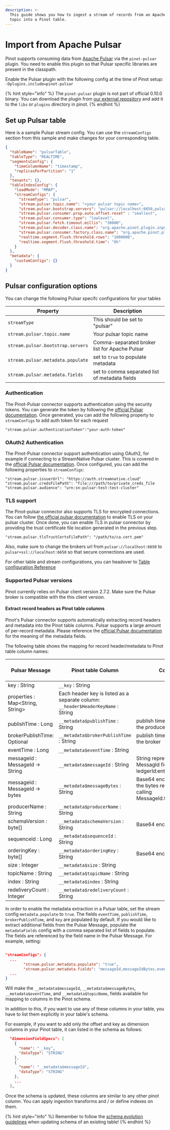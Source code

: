 ```yaml
---
description: >-
  This guide shows you how to ingest a stream of records from an Apache Pulsar
  topic into a Pinot table.
---
```


# Import from Apache Pulsar

Pinot supports consuming data from [Apache Pulsar](https://pulsar.apache.org) via the `pinot-pulsar` plugin. You need to enable this plugin so that Pulsar specific libraries are present in the classpath.

Enable the Pulsar plugin with the following config at the time of Pinot setup:
`-Dplugins.include=pinot-pulsar`

{% hint style="info" %}
The `pinot-pulsar` plugin is not part of official 0.10.0 binary. You can download the plugin from [our external repository](https://repo.startreedata.io/artifactory/external-snapshots/org/apache/pinot/pinot-pulsar/0.11.0-SNAPSHOT/) and add it to the `libs` or `plugins` directory in pinot.
{% endhint %}

## Set up Pulsar table

Here is a sample Pulsar stream config. You can use the `streamConfigs` section from this sample and make changes for your corresponding table.

```json
{
  "tableName": "pulsarTable",
  "tableType": "REALTIME",
  "segmentsConfig": {
    "timeColumnName": "timestamp",
    "replicasPerPartition": "1"
  },
  "tenants": {},
  "tableIndexConfig": {
    "loadMode": "MMAP",
    "streamConfigs": {
      "streamType": "pulsar",
      "stream.pulsar.topic.name": "<your pulsar topic name>",
      "stream.pulsar.bootstrap.servers": "pulsar://localhost:6650,pulsar://localhost:6651",
      "stream.pulsar.consumer.prop.auto.offset.reset" : "smallest",
      "stream.pulsar.consumer.type": "lowlevel",
      "stream.pulsar.fetch.timeout.millis": "30000",
      "stream.pulsar.decoder.class.name": "org.apache.pinot.plugin.inputformat.json.JSONMessageDecoder",
      "stream.pulsar.consumer.factory.class.name": "org.apache.pinot.plugin.stream.pulsar.PulsarConsumerFactory",
      "realtime.segment.flush.threshold.rows": "1000000",
      "realtime.segment.flush.threshold.time": "6h"
    }
  },
  "metadata": {
    "customConfigs": {}
  }
}
```

## Pulsar configuration options

You can change the following Pulsar specifc configurations for your tables

| Property                          | Description                                   |
| --------------------------------- | --------------------------------------------- |
| `streamType`                      | This should be set to "pulsar"                |
| `stream.pulsar.topic.name`        | Your pulsar topic name                        |
| `stream.pulsar.bootstrap.servers` | Comma-separated broker list for Apache Pulsar |
| `stream.pulsar.metadata.populate` | set to `true` to populate metadata            |
| `stream.pulsar.metadata.fields`    | set to comma separated list of metadata fields|

### Authentication

The Pinot-Pulsar connector supports authentication using the security tokens. You can generate the token by following the [official Pulsar documentation](https://pulsar.apache.org/docs/en/security-token-client/). Once generated, you can add the following property to `streamConfigs` to add auth token for each request

```
"stream.pulsar.authenticationToken":"your-auth-token"
```

### OAuth2 Authentication

The Pinot-Pulsar connector support authentication using OAuth2, for example if connecting to a StreamNative Pulsar cluster. This is covered in the [official Pulsar documentation](https://pulsar.apache.org/docs/en/security-oauth2/#configure-oauth2-authentication-in-pulsar-clients). Once configured, you can add the following properties to `streamConfigs`:

```
"stream.pulsar.issuerUrl": "https://auth.streamnative.cloud"
"stream.pulsar.credsFilePath": "file:///path/to/private_creds_file
"stream.pulsar.audience": "urn:sn:pulsar:test:test-cluster"
```

### TLS support

The Pinot-pulsar connector also supports TLS for encrypted connections. You can follow [the official pulsar documentation](https://pulsar.apache.org/docs/en/security-tls-transport/) to enable TLS on your pulsar cluster. Once done, you can enable TLS in pulsar connector by providing the trust certificate file location generated in the previous step.

```
"stream.pulsar.tlsTrustCertsFilePath": "/path/to/ca.cert.pem"
```

Also, make sure to change the brokers url from `pulsar://localhost:6650` to `pulsar+ssl://localhost:6650` so that secure connections are used.



For other table and stream configurations, you can headover to [Table configuration Reference](../../../configuration-reference/table.md)

### Supported Pulsar versions

Pinot currently relies on Pulsar client version 2.7.2. Make sure the Pulsar broker is compatible with the this client version.

#### Extract record headers as Pinot table columns

Pinot's Pulsar connector supports automatically extracting record headers and metadata into the Pinot table columns. Pulsar supports a large amount of per-record metadata. Please reference the [official Pulsar documentation](https://pulsar.apache.org/docs/en/concepts-messaging/#message-properties) for the meaning of the metadata fields.

The following table shows the mapping for record header/metadata to Pinot table column names:


| Pulsar Message                    | Pinot table Column                            | Comments                            | Available By Default |
| ----------------------------------| --------------------------------------------- | ----------------------------------- | ---- |
| key : String                      | `__key` : String                              |                                     | Yes  |
| properties : Map<String, String>  | Each header key is listed as a separate column: `__header$HeaderKeyName` : String | | Yes  |
| publishTime : Long                | `__metadata$publishTime` : String             | publish time as determined by the producer |  Yes  |
| brokerPublishTime: Optional<Long> | `__metadata$brokerPublishTime` : String       | publish time as determined by the broker | Yes  |
| eventTime : Long                  | `__metadata$eventTime` : String               |                                     | Yes  |
| messageId : MessageId -> String   | `__metadata$messageId` : String               | String representation of the MessagId field. The format is ledgerId:entryId:partitionIndex |      |
| messageId :  MessageId -> bytes   | `__metadata$messageBytes` : String            | Base64 encoded version of the bytes returned from calling MessageId.toByteArray() |      |
| producerName : String             | `__metadata$producerName` : String            |                                     |      |
| schemaVersion : byte[]            | `__metadata$schemaVersion` : String           | Base64 encoded value                |      |
| sequenceId : Long                 | `__metadata$sequenceId` : String              |                                     |      |
| orderingKey : byte[]              | `__metadata$orderingKey` : String             | Base64 encoded value                |      |
| size : Integer                    | `__metadata$size` : String                    |                                     |      |
| topicName : String                | `__metadata$topicName` : String               |                                     |      |
| index : String                    | `__metadata$index` : String                   |                                     |      |
| redeliveryCount : Integer         | `__metadata$redeliveryCount` : String         |                                     |      |


In order to enable the metadata extraction in a Pulsar table, set the stream config `metadata.populate` to `true`. 
The fields `eventTime`, `publishTime`, `brokerPublishTime`, and `key` are populated by default. If you would like to extract additional fields from the Pulsar Message, populate the `metadataFields` config with a comma separated list of fields to populate. The fields are referenced by the field name in the Pulsar Message.  For example, setting:

```json

"streamConfigs": {
  ...
        "stream.pulsar.metadata.populate": "true",
        "stream.pulsar.metadata.fields": "messageId,messageIdBytes,eventTime,topicName",
  ...
}
```

 Will make the `__metadata$messageId`, `__metadata$messageBytes`, `__metadata$eventTime`, and `__metadata$topicName`, fields available for mapping to columns in the Pinot schema.



In addition to this, if you want to use any of these columns in your table, you have to list them explicitly in your table's schema.

For example, if you want to add only the offset and key as dimension columns in your Pinot table, it can listed in the schema as follows:

```json
  "dimensionFieldSpecs": [
    {
      "name": "__key",
      "dataType": "STRING"
    },
    {
      "name": "__metadata$messageId",
      "dataType": "STRING"
    },
    ...
  ],
```

Once the schema is updated, these columns are similar to any other pinot column. You can apply  ingestion transforms and / or define indexes on them.

{% hint style="info" %}
Remember to follow the [schema evolution guidelines](../../../users/tutorials/schema-evolution.md) when updating schema of an existing table!
{% endhint %}